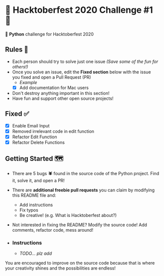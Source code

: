 # 🎉 Hacktoberfest 2020 Challenge #1 🎉

🐍 **Python** challenge for Hacktoberfest 2020

## Rules 📜

- Each person should try to solve just one issue _(Save some of the fun for others!)_
- Once you solve an issue, edit the **Fixed section** below with the issue you fixed and open a Pull Request (PR)
  - _Example_
  - [x] Add documentation for Mac users
- Don't destroy anything important in this section!
- Have fun and support other open source projects!

## Fixed ✅

- [x] Enable Email Input
- [x] Removed irrelevant code in edit function
- [x] Refactor Edit Function
- [x] Refactor Delete Functions

## Getting Started 🗺️

- There are 5 bugs 🕷️ found in the source code of the Python project. Find it, solve it, and open a PR!
- There are **additional freebie pull requests** you can claim by modifying this README file and:
  - Add instructions
  - Fix typos
  - Be creative! (e.g. What is Hacktoberfest about?)
- Not interested in fixing the README? Modify the source code! Add comments, refactor code, mess around!

- ### Instructions
  - _TODO... plz add_

You are encouraged to improve on the source code because that is where your creativity shines and the possibilities are endless!
